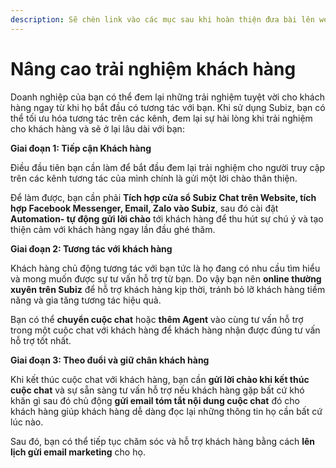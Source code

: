 ```yaml
---
description: Sẽ chèn link vào các mục sau khi hoàn thiện đưa bài lên web
---
```


# Nâng cao trải nghiệm khách hàng

Doanh nghiệp của bạn có thể đem lại những trải nghiệm tuyệt vời cho khách hàng ngay từ khi họ bắt đầu có tương tác với bạn. Khi sử dụng Subiz, bạn có thể tối ưu hóa tương tác trên các kênh, đem lại sự hài lòng khi trải nghiệm cho khách hàng và sẽ ở lại lâu dài với bạn:

**Giai đoạn 1: Tiếp cận Khách hàng**

Điều đầu tiên bạn cần làm để bắt đầu đem lại trải nghiệm cho người truy cập trên các kênh tương tác của mình chính là gửi một lời chào thân thiện. 

Để làm được, bạn cần phải **Tích hợp cửa sổ Subiz Chat trên Website, tích hợp Facebook Messenger, Email, Zalo vào Subiz**, sau đó cài đặt **Automation- tự động gửi lời chào** tới khách hàng để thu hút sự chú ý và tạo thiện cảm với khách hàng ngay lần đầu ghé thăm.

**Giai đoạn 2: Tương tác với khách hàng**

Khách hàng chủ động tương tác với bạn tức là họ đang có nhu cầu tìm hiểu và mong muốn được sự tư vấn hỗ trợ từ bạn. Do vậy bạn nên **online thường xuyên trên Subiz** để hỗ trợ khách hàng kịp thời, tránh bỏ lỡ khách hàng tiềm năng và gia tăng tương tác hiệu quả.

Bạn có thể **chuyển cuộc chat** hoặc **thêm Agent** vào cùng tư vấn hỗ trợ trong một cuộc chat với khách hàng để khách hàng nhận được đúng tư vấn hỗ trợ tốt nhất.

**Giai đoạn 3: Theo đuổi và giữ chân khách hàng**

Khi kết thúc cuộc chat với khách hàng, bạn cần **gửi lời chào khi kết thúc cuộc chat** và sự sẵn sàng tư vấn hỗ trợ nếu khách hàng gặp bất cứ khó khăn gì sau đó chủ động **gửi email tóm tắt nội dung cuộc chat** đó cho khách hàng giúp khách hàng dễ dàng đọc lại những thông tin họ cần bất cứ lúc nào.

Sau đó, bạn có thể tiếp tục chăm sóc và hỗ trợ khách hàng bằng cách **lên lịch gửi email marketing** cho họ.  


